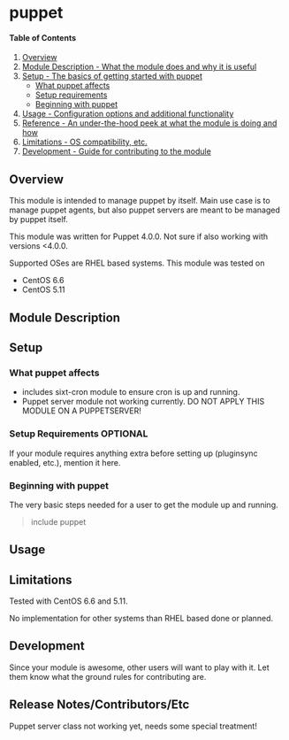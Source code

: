 # puppet

#### Table of Contents

1. [Overview](#overview)
2. [Module Description - What the module does and why it is useful](#module-description)
3. [Setup - The basics of getting started with puppet](#setup)
    * [What puppet affects](#what-puppet-affects)
    * [Setup requirements](#setup-requirements)
    * [Beginning with puppet](#beginning-with-puppet)
4. [Usage - Configuration options and additional functionality](#usage)
5. [Reference - An under-the-hood peek at what the module is doing and how](#reference)
5. [Limitations - OS compatibility, etc.](#limitations)
6. [Development - Guide for contributing to the module](#development)

## Overview

This module is intended to manage puppet by itself. Main use case is to manage puppet agents, but also puppet servers are meant to be managed by puppet itself.

This module was written for Puppet 4.0.0. Not sure if also working with versions <4.0.0.

Supported OSes are RHEL based systems. This module was tested on
* CentOS 6.6
* CentOS 5.11
 
## Module Description


## Setup

### What puppet affects

* includes sixt-cron module to ensure cron is up and running. 
* Puppet server module not working currently. DO NOT APPLY THIS MODULE ON A PUPPETSERVER!
  

### Setup Requirements **OPTIONAL**

If your module requires anything extra before setting up (pluginsync enabled,
etc.), mention it here.

### Beginning with puppet

The very basic steps needed for a user to get the module up and running.

> include puppet


## Usage

## Limitations

Tested with CentOS 6.6 and 5.11.

No implementation for other systems than RHEL based done or planned. 

## Development

Since your module is awesome, other users will want to play with it. Let them
know what the ground rules for contributing are.

## Release Notes/Contributors/Etc 


Puppet server class not working yet, needs some special treatment!

